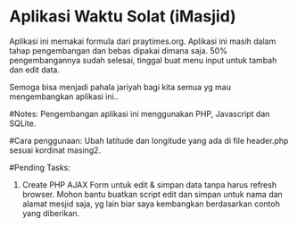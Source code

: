 # Aplikasi Waktu Solat (iMasjid)
Aplikasi ini memakai formula dari praytimes.org.
Aplikasi ini masih dalam tahap pengembangan dan bebas dipakai dimana saja.
50% pengembangannya sudah selesai, tinggal buat menu input untuk tambah dan edit data.

Semoga bisa menjadi pahala jariyah bagi kita semua yg mau mengembangkan aplikasi ini..

#Notes:
Pengembangan aplikasi ini menggunakan PHP, Javascript dan SQLite.

#Cara penggunaan:
Ubah latitude dan longitude yang ada di file header.php sesuai kordinat masing2.

#Pending Tasks:
1. Create PHP AJAX Form untuk edit & simpan data tanpa harus refresh browser.
   Mohon bantu buatkan script edit dan simpan untuk nama dan alamat mesjid saja, yg lain biar saya
   kembangkan berdasarkan contoh yang diberikan.
